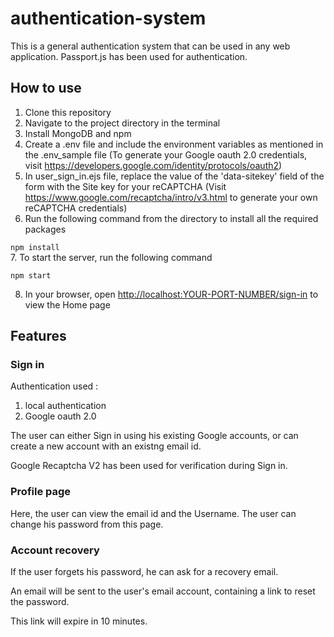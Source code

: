 # authentication-system

This is a general authentication system that can be used in any web application.
Passport.js has been used for authentication.

## How to use

1. Clone this repository
2. Navigate to the project directory in the terminal
3. Install MongoDB and npm
4. Create a .env file and include the environment variables as mentioned in the .env_sample file (To generate your Google oauth 2.0 credentials, visit <https://developers.google.com/identity/protocols/oauth2>)
5. In user_sign_in.ejs file, replace the value of the 'data-sitekey' field of the form with the Site key for your reCAPTCHA (Visit <https://www.google.com/recaptcha/intro/v3.html> to generate your own reCAPTCHA credentials)
6. Run the following command from the directory to install all the required packages 

  `npm install`  
7. To start the server, run the following command
  
  `npm start`  

8. In your browser, open <http://localhost:YOUR-PORT-NUMBER/sign-in> to view the Home page

## Features

### Sign in

Authentication used : 
1. local authentication
2. Google oauth 2.0

The user can either Sign in using his existing Google accounts, or can create a new account with an existng email id.

Google Recaptcha V2 has been used for verification during Sign in.

### Profile page
Here, the user can view the email id and the Username.
The user can change his password from this page.

### Account recovery

If the user forgets his password, he can ask for a recovery email.

An email will be sent to the user's email account, containing a link to reset the password.

This link will expire in 10 minutes.
